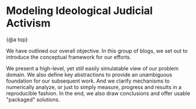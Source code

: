 # Modeling Ideological Judicial Activism

{@a top}

We have outlined our overall objective. In this group of blogs, we set out to introduce the conceptual framework for our efforts.

We present a high-level, yet still easily simulatable view of our problem domain. We also define key abstractions to provide an unambiguous foundation for our subsequent work. And we clarify mechanisms to numerically analyze, or just to simply measure, progress and results in a reproducible fashion. In the end, we also draw conclusions and offer usable "packaged" solutions.
